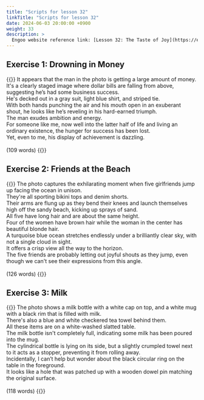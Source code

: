 ```yaml
---
title: "Scripts for lesson 32"
linkTitle: "Scripts for lesson 32"
date: 2024-06-03 20:00:00 +0900
weight: 33
description: >
  Engoo website reference link: [Lesson 32: The Taste of Joy](https://engoo.com/app/lessons/describing-pictures-intermediate-describing-pictures-the-taste-of-joy/vj1C-EbaEee0pqv47-VWIg?category_id=P_HriMOnEeifo0O-yMP42w&course_id=ZZasjsOnEeiHZVOMC0VfdA)
---
```


## Exercise 1: Drowning in Money

{{<card header="**Script**">}}
It appears that the man in the photo is getting a large amount of money.<br/>
It's a clearly staged image where dollar bills are falling from above, suggesting he’s had some business success. <br/>
He's decked out in a gray suit, light blue shirt, and striped tie. <br/>
With both hands punching the air and his mouth open in an exuberant shout, he looks like he’s reveling in his hard-earned triumph.<br/>
The man exudes ambition and energy.<br/>
For someone like me, now well into the latter half of life and living an ordinary existence, the hunger for success has been lost.<br/>
Yet, even to me, his display of achievement is dazzling.<br/>
<br/>
(109 words)
{{</card>}}

## Exercise 2: Friends at the Beach

{{<card header="**Script**">}}
The photo captures the exhilarating moment when five girlfriends jump up facing the ocean in unison.<br/>
They're all sporting bikini tops and denim shorts. <br/>
Their arms are flung up as they bend their knees and launch themselves high off the sandy beach, kicking up sprays of sand.<br/>
All five have long hair and are about the same height. <br/>
Four of the women have brown hair while the woman in the center has beautiful blonde hair.<br/>
A turquoise blue ocean stretches endlessly under a brilliantly clear sky, with not a single cloud in sight.<br/>
It offers a crisp view all the way to the horizon.<br/>
The five friends are probably letting out joyful shouts as they jump, even though we can't see their expressions from this angle. <br/>
<br/>
(126 words)
{{</card>}}

## Exercise 3: Milk

{{<card header="**Script**">}}
The photo shows a milk bottle with a white cap on top, and a white mug with a black rim that is filled with milk.<br/>
There's also a blue and white checkered tea towel behind them. <br/>
All these items are on a white-washed slatted table. <br/>
The milk bottle isn't completely full, indicating some milk has been poured into the mug. <br/>
The cylindrical bottle is lying on its side, but a slightly crumpled towel next to it acts as a stopper, preventing it from rolling away. <br/>
Incidentally, I can’t help but wonder about the black circular ring on the table in the foreground.<br/>
It looks like a hole that was patched up with a wooden dowel pin matching the original surface.<br/>
<br/>
(118 words)
{{</card>}}
